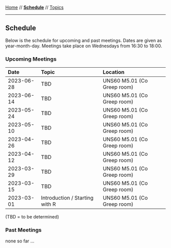[Home](README.md) // **[Schedule](schedule.md)** // [Topics](topics.md)

---

## Schedule

Below is the schedule for upcoming and past meetings. Dates are given as year-month-day. Meetings take place on Wednesdays from 16:30 to 18:00.

### Upcoming Meetings

Date | Topic | Location
:--- | :---- | :-------
2023-06-28 | TBD | UNS60 M5.01 (Co Greep room)
2023-06-14 | TBD | UNS60 M5.01 (Co Greep room)
2023-05-24 | TBD | UNS60 M5.01 (Co Greep room)
2023-05-10 | TBD | UNS60 M5.01 (Co Greep room)
2023-04-26 | TBD | UNS60 M5.01 (Co Greep room)
2023-04-12 | TBD | UNS60 M5.01 (Co Greep room)
2023-03-29 | TBD | UNS60 M5.01 (Co Greep room)
2023-03-15 | TBD | UNS60 M5.01 (Co Greep room)
2023-03-01 | Introduction / Starting with R | UNS60 M5.01 (Co Greep room)

(TBD = to be determined)

### Past Meetings

none so far ...
